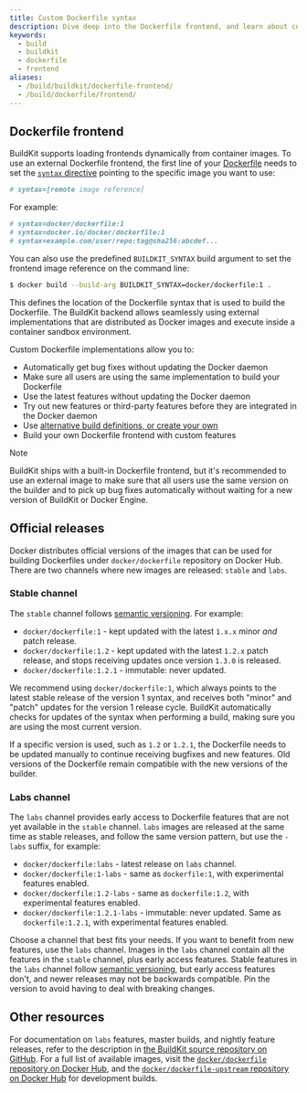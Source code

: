 ```yaml
---
title: Custom Dockerfile syntax
description: Dive deep into the Dockerfile frontend, and learn about custom frontends
keywords:
  - build
  - buildkit
  - dockerfile
  - frontend
aliases:
  - /build/buildkit/dockerfile-frontend/
  - /build/dockerfile/frontend/
---
```


## Dockerfile frontend

BuildKit supports loading frontends dynamically from container images. To use
an external Dockerfile frontend, the first line of your [Dockerfile](/reference/dockerfile.md)
needs to set the [`syntax` directive](/reference/dockerfile.md#syntax)
pointing to the specific image you want to use:

```dockerfile
# syntax=[remote image reference]
```

For example:

```dockerfile
# syntax=docker/dockerfile:1
# syntax=docker.io/docker/dockerfile:1
# syntax=example.com/user/repo:tag@sha256:abcdef...
```

You can also use the predefined `BUILDKIT_SYNTAX` build argument to set the
frontend image reference on the command line:

```bash
$ docker build --build-arg BUILDKIT_SYNTAX=docker/dockerfile:1 .
```

This defines the location of the Dockerfile syntax that is used to build the
Dockerfile. The BuildKit backend allows seamlessly using external
implementations that are distributed as Docker images and execute inside a
container sandbox environment.

Custom Dockerfile implementations allow you to:

- Automatically get bug fixes without updating the Docker daemon
- Make sure all users are using the same implementation to build your Dockerfile
- Use the latest features without updating the Docker daemon
- Try out new features or third-party features before they are integrated in the Docker daemon
- Use [alternative build definitions, or create your own](https://github.com/moby/buildkit#exploring-llb)
- Build your own Dockerfile frontend with custom features

> [!NOTE]
>
> BuildKit ships with a built-in Dockerfile frontend, but it's recommended
> to use an external image to make sure that all users use the same version on
> the builder and to pick up bug fixes automatically without waiting for a new
> version of BuildKit or Docker Engine.

## Official releases

Docker distributes official versions of the images that can be used for building
Dockerfiles under `docker/dockerfile` repository on Docker Hub. There are two
channels where new images are released: `stable` and `labs`.

### Stable channel

The `stable` channel follows [semantic versioning](https://semver.org).
For example:

- `docker/dockerfile:1` - kept updated with the latest `1.x.x` minor _and_ patch
  release.
- `docker/dockerfile:1.2` - kept updated with the latest `1.2.x` patch release,
  and stops receiving updates once version `1.3.0` is released.
- `docker/dockerfile:1.2.1` - immutable: never updated.

We recommend using `docker/dockerfile:1`, which always points to the latest
stable release of the version 1 syntax, and receives both "minor" and "patch"
updates for the version 1 release cycle. BuildKit automatically checks for
updates of the syntax when performing a build, making sure you are using the
most current version.

If a specific version is used, such as `1.2` or `1.2.1`, the Dockerfile needs
to be updated manually to continue receiving bugfixes and new features. Old
versions of the Dockerfile remain compatible with the new versions of the
builder.

### Labs channel

The `labs` channel provides early access to Dockerfile features that are not yet
available in the `stable` channel. `labs` images are released at the same time
as stable releases, and follow the same version pattern, but use the `-labs`
suffix, for example:

- `docker/dockerfile:labs` - latest release on `labs` channel.
- `docker/dockerfile:1-labs` - same as `dockerfile:1`, with experimental
  features enabled.
- `docker/dockerfile:1.2-labs` - same as `dockerfile:1.2`, with experimental
  features enabled.
- `docker/dockerfile:1.2.1-labs` - immutable: never updated. Same as
  `dockerfile:1.2.1`, with experimental features enabled.

Choose a channel that best fits your needs. If you want to benefit from
new features, use the `labs` channel. Images in the `labs` channel contain
all the features in the `stable` channel, plus early access features.
Stable features in the `labs` channel follow [semantic versioning](https://semver.org),
but early access features don't, and newer releases may not be backwards
compatible. Pin the version to avoid having to deal with breaking changes.

## Other resources

For documentation on `labs` features, master builds, and nightly feature
releases, refer to the description in [the BuildKit source repository on GitHub](https://github.com/moby/buildkit/blob/master/README.md).
For a full list of available images, visit the [`docker/dockerfile` repository on Docker Hub](https://hub.docker.com/r/docker/dockerfile),
and the [`docker/dockerfile-upstream` repository on Docker Hub](https://hub.docker.com/r/docker/dockerfile-upstream)
for development builds.
